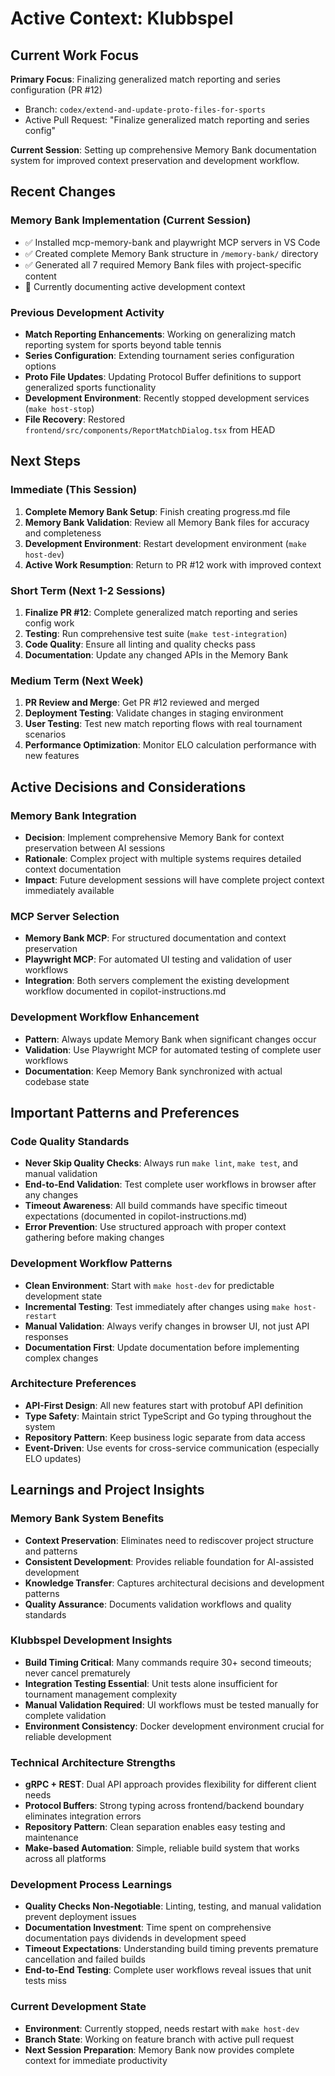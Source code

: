 # Active Context: Klubbspel

## Current Work Focus

**Primary Focus**: Finalizing generalized match reporting and series configuration (PR #12)
- Branch: `codex/extend-and-update-proto-files-for-sports`
- Active Pull Request: "Finalize generalized match reporting and series config"

**Current Session**: Setting up comprehensive Memory Bank documentation system for improved context preservation and development workflow.

## Recent Changes

### Memory Bank Implementation (Current Session)
- ✅ Installed mcp-memory-bank and playwright MCP servers in VS Code
- ✅ Created complete Memory Bank structure in `/memory-bank/` directory
- ✅ Generated all 7 required Memory Bank files with project-specific content
- 🔄 Currently documenting active development context

### Previous Development Activity
- **Match Reporting Enhancements**: Working on generalizing match reporting system for sports beyond table tennis
- **Series Configuration**: Extending tournament series configuration options
- **Proto File Updates**: Updating Protocol Buffer definitions to support generalized sports functionality
- **Development Environment**: Recently stopped development services (`make host-stop`)
- **File Recovery**: Restored `frontend/src/components/ReportMatchDialog.tsx` from HEAD

## Next Steps

### Immediate (This Session)
1. **Complete Memory Bank Setup**: Finish creating progress.md file
2. **Memory Bank Validation**: Review all Memory Bank files for accuracy and completeness
3. **Development Environment**: Restart development environment (`make host-dev`)
4. **Active Work Resumption**: Return to PR #12 work with improved context

### Short Term (Next 1-2 Sessions)
1. **Finalize PR #12**: Complete generalized match reporting and series config work
2. **Testing**: Run comprehensive test suite (`make test-integration`)
3. **Code Quality**: Ensure all linting and quality checks pass
4. **Documentation**: Update any changed APIs in the Memory Bank

### Medium Term (Next Week)
1. **PR Review and Merge**: Get PR #12 reviewed and merged
2. **Deployment Testing**: Validate changes in staging environment
3. **User Testing**: Test new match reporting flows with real tournament scenarios
4. **Performance Optimization**: Monitor ELO calculation performance with new features

## Active Decisions and Considerations

### Memory Bank Integration
- **Decision**: Implement comprehensive Memory Bank for context preservation between AI sessions
- **Rationale**: Complex project with multiple systems requires detailed context documentation
- **Impact**: Future development sessions will have complete project context immediately available

### MCP Server Selection
- **Memory Bank MCP**: For structured documentation and context preservation
- **Playwright MCP**: For automated UI testing and validation of user workflows
- **Integration**: Both servers complement the existing development workflow documented in copilot-instructions.md

### Development Workflow Enhancement
- **Pattern**: Always update Memory Bank when significant changes occur
- **Validation**: Use Playwright MCP for automated testing of complete user workflows
- **Documentation**: Keep Memory Bank synchronized with actual codebase state

## Important Patterns and Preferences

### Code Quality Standards
- **Never Skip Quality Checks**: Always run `make lint`, `make test`, and manual validation
- **End-to-End Validation**: Test complete user workflows in browser after any changes
- **Timeout Awareness**: All build commands have specific timeout expectations (documented in copilot-instructions.md)
- **Error Prevention**: Use structured approach with proper context gathering before making changes

### Development Workflow Patterns
- **Clean Environment**: Start with `make host-dev` for predictable development state
- **Incremental Testing**: Test immediately after changes using `make host-restart`
- **Manual Validation**: Always verify changes in browser UI, not just API responses
- **Documentation First**: Update documentation before implementing complex changes

### Architecture Preferences
- **API-First Design**: All new features start with protobuf API definition
- **Type Safety**: Maintain strict TypeScript and Go typing throughout the system
- **Repository Pattern**: Keep business logic separate from data access
- **Event-Driven**: Use events for cross-service communication (especially ELO updates)

## Learnings and Project Insights

### Memory Bank System Benefits
- **Context Preservation**: Eliminates need to rediscover project structure and patterns
- **Consistent Development**: Provides reliable foundation for AI-assisted development
- **Knowledge Transfer**: Captures architectural decisions and development patterns
- **Quality Assurance**: Documents validation workflows and quality standards

### Klubbspel Development Insights
- **Build Timing Critical**: Many commands require 30+ second timeouts; never cancel prematurely
- **Integration Testing Essential**: Unit tests alone insufficient for tournament management complexity
- **Manual Validation Required**: UI workflows must be tested manually for complete validation
- **Environment Consistency**: Docker development environment crucial for reliable development

### Technical Architecture Strengths
- **gRPC + REST**: Dual API approach provides flexibility for different client needs
- **Protocol Buffers**: Strong typing across frontend/backend boundary eliminates integration errors
- **Repository Pattern**: Clean separation enables easy testing and maintenance
- **Make-based Automation**: Simple, reliable build system that works across all platforms

### Development Process Learnings
- **Quality Checks Non-Negotiable**: Linting, testing, and manual validation prevent deployment issues
- **Documentation Investment**: Time spent on comprehensive documentation pays dividends in development speed
- **Timeout Expectations**: Understanding build timing prevents premature cancellation and failed builds
- **End-to-End Testing**: Complete user workflows reveal issues that unit tests miss

### Current Development State
- **Environment**: Currently stopped, needs restart with `make host-dev`
- **Branch State**: Working on feature branch with active pull request
- **Next Session Preparation**: Memory Bank now provides complete context for immediate productivity